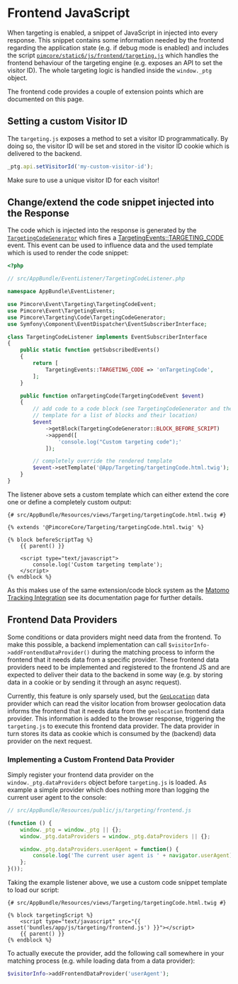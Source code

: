 # Frontend JavaScript

When targeting is enabled, a snippet of JavaScript in injected into every response. This snippet contains some information
needed by the frontend regarding the application state (e.g. if debug mode is enabled) and includes the script
[`pimcore/static6/js/frontend/targeting.js`](https://github.com/pimcore/pimcore/blob/master/web/pimcore/static6/js/frontend/targeting.js)
which handles the frontend behaviour of the targeting engine (e.g. exposes an API to set the visitor ID). The whole targeting
logic is handled inside the `window._ptg` object. 

The frontend code provides a couple of extension points which are documented on this page.


## Setting a custom Visitor ID

The `targeting.js` exposes a method to set a visitor ID programmatically. By doing so, the visitor ID will be set and stored
in the visitor ID cookie which is delivered to the backend.

```js
_ptg.api.setVisitorId('my-custom-visitor-id');
```

<div class="alert alert-warning">
Make sure to use a unique visitor ID for each visitor!
</div> 


## Change/extend the code snippet injected into the Response 

The code which is injected into the response is generated by the [`TargetingCodeGenerator`](https://github.com/pimcore/pimcore/blob/master/pimcore/lib/Pimcore/Targeting/Code/TargetingCodeGenerator.php)
which fires a [TargetingEvents::TARGETING_CODE](https://github.com/pimcore/pimcore/blob/master/pimcore/lib/Pimcore/Event/TargetingEvents.php#L30)
event. This event can be used to influence data and the used template which is used to render the code snippet:


```php
<?php

// src/AppBundle/EventListener/TargetingCodeListener.php

namespace AppBundle\EventListener;

use Pimcore\Event\Targeting\TargetingCodeEvent;
use Pimcore\Event\TargetingEvents;
use Pimcore\Targeting\Code\TargetingCodeGenerator;
use Symfony\Component\EventDispatcher\EventSubscriberInterface;

class TargetingCodeListener implements EventSubscriberInterface
{
    public static function getSubscribedEvents()
    {
        return [
            TargetingEvents::TARGETING_CODE => 'onTargetingCode',
        ];
    }

    public function onTargetingCode(TargetingCodeEvent $event)
    {
        // add code to a code block (see TargetingCodeGenerator and the default
        // template for a list of blocks and their location)
        $event
            ->getBlock(TargetingCodeGenerator::BLOCK_BEFORE_SCRIPT)
            ->append([
                'console.log("Custom targeting code");'
            ]);

        // completely override the rendered template
        $event->setTemplate('@App/Targeting/targetingCode.html.twig');
    }
}
```

The listener above sets a custom template which can either extend the core one or define a completely custom output:

```twig
{# src/AppBundle/Resources/views/Targeting/targetingCode.html.twig #} 

{% extends '@PimcoreCore/Targeting/targetingCode.html.twig' %}

{% block beforeScriptTag %}
    {{ parent() }}

    <script type="text/javascript">
        console.log('Custom targeting template');
    </script>
{% endblock %}
```

As this makes use of the same extension/code block system as the [Matomo Tracking Integration](../28_Marketing_Settings/07_Piwik.md)
see its documentation page for further details.


## Frontend Data Providers

Some conditions or data providers might need data from the frontend. To make this possible, a backend implementation can
call `$visitorInfo->addFrontendDataProvider()` during the matching process to inform the frontend that it needs data from
a specific provider. These frontend data providers need to be implemented and registered to the frontend JS and are expected
to deliver their data to the backend in some way (e.g. by storing data in a cookie or by sending it through an async request).

Currently, this feature is only sparsely used, but the [`GeoLocation`](https://github.com/pimcore/pimcore/blob/master/pimcore/lib/Pimcore/Targeting/DataProvider/GeoLocation.php)
data provider which can read the visitor location from browser geolocation data informs the frontend that it needs data
from the `geolocation` frontend data provider. This information is added to the browser response, triggering the `targeting.js`
to execute this frontend data provider. The data provider in turn stores its data as cookie which is consumed by the (backend)
data provider on the next request.


### Implementing a Custom Frontend Data Provider

Simply register your frontend data provider on the `window._ptg.dataProviders` object before `targeting.js` is loaded. As
example a simple provider which does nothing more than logging the current user agent to the console:

```js
// src/AppBundle/Resources/public/js/targeting/frontend.js

(function () {
    window._ptg = window._ptg || {};
    window._ptg.dataProviders = window._ptg.dataProviders || {};

    window._ptg.dataProviders.userAgent = function() {
        console.log('The current user agent is ' + navigator.userAgent);
    };
}());
```

Taking the example listener above, we use a custom code snippet template to load our script:

```twig
{# src/AppBundle/Resources/views/Targeting/targetingCode.html.twig #} 

{% block targetingScript %}
    <script type="text/javascript" src="{{ asset('bundles/app/js/targeting/frontend.js') }}"></script>
    {{ parent() }}
{% endblock %}
```

To actually execute the provider, add the following call somewhere in your matching process (e.g. while loading data from
a data provider):

```php
$visitorInfo->addFrontendDataProvider('userAgent');
```
